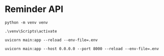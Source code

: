 # Reminder API


```python -m venv venv```

```.\venv\Scripts\activate```

```uvicorn main:app --reload --env-file=.env```

```uvicorn main:app --host 0.0.0.0 --port 8000 --reload --env-file=.env```